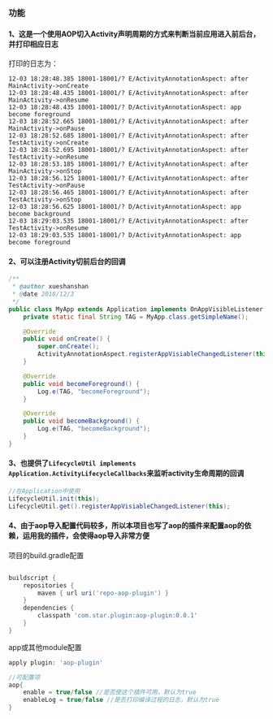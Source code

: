 ### 功能

#### 1、这是一个使用AOP切入Activity声明周期的方式来判断当前应用进入前后台，并打印相应日志

打印的日志为：

```
12-03 18:28:48.385 18001-18001/? E/ActivityAnnotationAspect: after MainActivity->onCreate
12-03 18:28:48.435 18001-18001/? E/ActivityAnnotationAspect: after MainActivity->onResume
12-03 18:28:48.435 18001-18001/? D/ActivityAnnotationAspect: app become foreground
12-03 18:28:52.665 18001-18001/? E/ActivityAnnotationAspect: after MainActivity->onPause
12-03 18:28:52.685 18001-18001/? E/ActivityAnnotationAspect: after TestActivity->onCreate
12-03 18:28:52.695 18001-18001/? E/ActivityAnnotationAspect: after TestActivity->onResume
12-03 18:28:53.185 18001-18001/? E/ActivityAnnotationAspect: after MainActivity->onStop
12-03 18:28:56.125 18001-18001/? E/ActivityAnnotationAspect: after TestActivity->onPause
12-03 18:28:56.465 18001-18001/? E/ActivityAnnotationAspect: after TestActivity->onStop
12-03 18:28:56.625 18001-18001/? D/ActivityAnnotationAspect: app become background
12-03 18:29:03.535 18001-18001/? E/ActivityAnnotationAspect: after TestActivity->onResume
12-03 18:29:03.535 18001-18001/? D/ActivityAnnotationAspect: app become foreground
```

#### 2、可以注册Activity切前后台的回调

```java
/**
 * @author xueshanshan
 * @date 2018/12/3
 */
public class MyApp extends Application implements OnAppVisibleListener {
    private static final String TAG = MyApp.class.getSimpleName();

    @Override
    public void onCreate() {
        super.onCreate();
        ActivityAnnotationAspect.registerAppVisiableChangedListener(this);
    }

    @Override
    public void becomeForeground() {
        Log.e(TAG, "becomeForeground");
    }

    @Override
    public void becomeBackground() {
        Log.e(TAG, "becomeBackground");
    }
}
```

#### 3、也提供了`LifecycleUtil implements Application.ActivityLifecycleCallbacks`来监听activity生命周期的回调

```java
//在Application中使用
LifecycleUtil.init(this);
LifecycleUtil.get().registerAppVisiableChangedListener(this);
```

#### 4、由于aop导入配置代码较多，所以本项目也写了aop的插件来配置aop的依赖，运用我的插件，会使得aop导入非常方便

项目的build.gradle配置
```gradle

buildscript {
    repositories {
        maven { url uri('repo-aop-plugin') }
    }
    dependencies {
        classpath 'com.star.plugin:aop-plugin:0.0.1'
    }
}
```

app或其他module配置
```gradle
apply plugin: 'aop-plugin'

//可配置项
aop{
    enable = true/false //是否使这个插件可用，默认为true
    enableLog = true/false //是否打印编译过程的日志，默认为true
}
```


